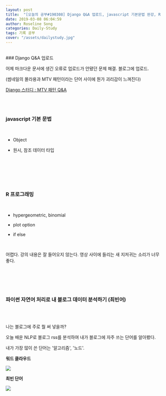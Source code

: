 ```yaml
---
layout: post
title:  "[오늘의 공부#190308] Django Q&A 업로드, javascript 기본문법 완강, R 프로그래밍, 파이썬 자연어 처리"
date: 2019-03-08 06:04:59
author: Roseline Song
categories: Daily-Study
tags: 기록 공부
cover: "/assets/dailystudy.jpg"
---
```


<br>
### Django Q&A 업로드
<br>


어제 마크다운 문서에 생긴 오류로 업로드가 안됐던 문제 해결. 블로그에 업로드.

(썸네일의 몰라용과 MTV 패턴이라는 단어 사이에 뭔가 괴리감이 느껴진다)


[Django 스터디 : MTV 패턴 Q&A](https://djangohy.github.io/MTV-QA)


<br>
<br>


### javascript 기본 문법
<br>

- Object 

- 원시, 참조 데이터 타입 

​

<br>
<br>
​

### R 프로그래밍
<br>

- hypergeometric, binomial

- plot option 

- if else

​

어렵다. 강의 내용은 잘 들어오지 않는다. 영상 사이에 들리는 새 지저귀는 소리가 너무 좋다. 

​
<br>
<br>

​

### 파이썬 자연어 처리로 내 블로그 데이터 분석하기 (최빈어)

<br>
​

나는 블로그에 주로 뭘 써 넣을까? 

오늘 배운 NLP로 블로그 rss를 분석하여 내가 블로그에 자주 쓰는 단어를 알아봤다.

내가 가장 많이 쓴 단어는 '알고리즘', '노드'. 
<br>

**워드 클라우드**
<br>

<img src="https://postfiles.pstatic.net/MjAxOTAzMDhfMTc0/MDAxNTUyMDQ2MDIwOTg1.Vfj1713wtCqhL7s-GnDb_cEmPv1VVIX27jpPiGHGmdEg.1KsiPLH9iSudoHh4fj5gWy2vAA3fAHuDTfYGF3qxuzQg.PNG.guseod24/%EB%82%B4%EB%B8%94%EB%A1%9C%EA%B7%B8_%EB%B6%84%EC%84%9D.png?type=w966">
<br>

**최빈 단어**
<br>

<img src="https://postfiles.pstatic.net/MjAxOTAzMDhfMTQz/MDAxNTUyMDQ2MDc4OTI0.0ADUfI6a90x3SU7qflh9YgsRIo6NMrHDBbUCvnNQ4p4g.B9xbUXrq_1q0A15xMXKI9Ujq1u5miYmHnWRRtLsmK2Ag.PNG.guseod24/%EB%82%B4_%EB%B8%94%EB%A1%9C%EA%B7%B8_%EB%B6%84%EC%84%9D.png?type=w966">